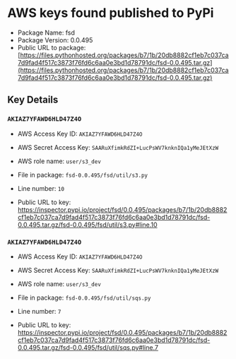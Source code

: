 # AWS keys found published to PyPi

* Package Name: fsd
* Package Version: 0.0.495
* Public URL to package: [https://files.pythonhosted.org/packages/b7/1b/20db8882cf1eb7c037ca7d9fad4f517c3873f76fd6c6aa0e3bd1d78791dc/fsd-0.0.495.tar.gz](https://files.pythonhosted.org/packages/b7/1b/20db8882cf1eb7c037ca7d9fad4f517c3873f76fd6c6aa0e3bd1d78791dc/fsd-0.0.495.tar.gz)

## Key Details

### `AKIAZ7YFAWD6HLD47Z4O`

* AWS Access Key ID: `AKIAZ7YFAWD6HLD47Z4O`
* AWS Secret Access Key: `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` 
* AWS role name: `user/s3_dev`
* File in package: `fsd-0.0.495/fsd/util/s3.py`
* Line number: `10`

* Public URL to key: https://inspector.pypi.io/project/fsd/0.0.495/packages/b7/1b/20db8882cf1eb7c037ca7d9fad4f517c3873f76fd6c6aa0e3bd1d78791dc/fsd-0.0.495.tar.gz/fsd-0.0.495/fsd/util/s3.py#line.10



### `AKIAZ7YFAWD6HLD47Z4O`

* AWS Access Key ID: `AKIAZ7YFAWD6HLD47Z4O`
* AWS Secret Access Key: `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` 
* AWS role name: `user/s3_dev`
* File in package: `fsd-0.0.495/fsd/util/sqs.py`
* Line number: `7`

* Public URL to key: https://inspector.pypi.io/project/fsd/0.0.495/packages/b7/1b/20db8882cf1eb7c037ca7d9fad4f517c3873f76fd6c6aa0e3bd1d78791dc/fsd-0.0.495.tar.gz/fsd-0.0.495/fsd/util/sqs.py#line.7


